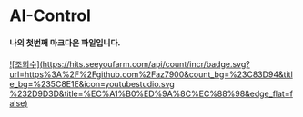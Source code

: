 # AI-Control

#### 나의 첫번째 마크다운 파일입니다.

[![조회수](https://hits.seeyoufarm.com/api/count/incr/badge.svg?url=https%3A%2F%2Fgithub.com%2Faz7900&count_bg=%23C83D94&title_bg=%235C8E1E&icon=youtubestudio.svg %232D9D3D&title=%EC%A1%B0%ED%9A%8C%EC%88%98&edge_flat=false)](https://hits.seeyoufarm.com)
